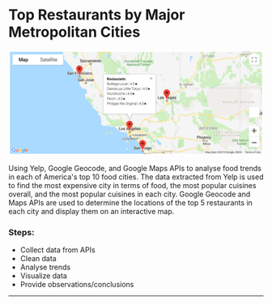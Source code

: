 # Top Restaurants by Major Metropolitan Cities

![Screenshot](screenshots/map.png)

Using Yelp, Google Geocode, and Google Maps APIs to analyse food trends in each of America's top 10 food cities. The data extracted from Yelp is used to find the most expensive city in terms of food, the most popular cuisines overall, and the most popular cuisines in each city. Google Geocode and Maps APIs are used to determine the locations of the top 5 restaurants in each city and display them on an interactive map.

### Steps:
* Collect data from APIs
* Clean data
* Analyse trends
* Visualize data
* Provide observations/conclusions

- - -
